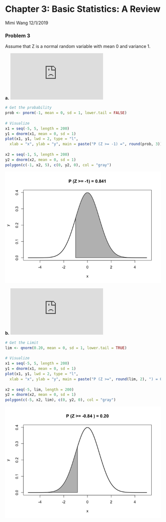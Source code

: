 Chapter 3: Basic Statistics: A Review
================
Mimi Wang
12/1/2019

### Problem 3

Assume that Z is a normal random variable with mean 0 and variance 1.

**a.** ![P(Z \\geq -1) =
?](https://latex.codecogs.com/png.latex?P%28Z%20%5Cgeq%20-1%29%20%3D%20%3F
"P(Z \\geq -1) = ?")

``` r
# Get the probability
prob <- pnorm(-1, mean = 0, sd = 1, lower.tail = FALSE)

# Visualize
x1 = seq(-5, 5, length = 200)
y1 = dnorm(x1, mean = 0, sd = 1)
plot(x1, y1, lwd = 2, type = "l",
  xlab = "x", ylab = "y", main = paste("P (Z >= -1) =", round(prob, 3)))

x2 = seq(-1, 5, length = 200)
y2 = dnorm(x2, mean = 0, sd = 1)
polygon(c(-1, x2, 5), c(0, y2, 0), col = "gray")
```

![](Chap03_Prob03_files/figure-gfm/unnamed-chunk-1-1.png)<!-- -->

**b.** ![P(Z \\leq ?)
= 0.20](https://latex.codecogs.com/png.latex?P%28Z%20%5Cleq%20%3F%29%20%3D%200.20
"P(Z \\leq ?) = 0.20")

``` r
# Get the Limit
lim <- qnorm(0.20, mean = 0, sd = 1, lower.tail = TRUE)

# Visualize
x1 = seq(-5, 5, length = 200)
y1 = dnorm(x1, mean = 0, sd = 1)
plot(x1, y1, lwd = 2, type = "l",
  xlab = "x", ylab = "y", main = paste("P (Z >=", round(lim, 2), ") = 0.20"))

x2 = seq(-5, lim, length = 200)
y2 = dnorm(x2, mean = 0, sd = 1)
polygon(c(-5, x2, lim), c(0, y2, 0), col = "gray")
```

![](Chap03_Prob03_files/figure-gfm/unnamed-chunk-2-1.png)<!-- -->
